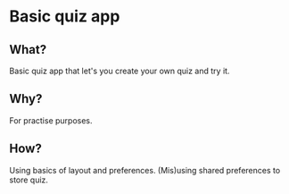 # Basic quiz app

## What?

Basic quiz app that let's you create your own quiz and try it.

## Why?

For practise purposes.

## How?

Using basics of layout and preferences. (Mis)using shared preferences to store quiz.
